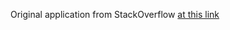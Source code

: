 Original application from StackOverflow [at this link](https://stackoverflow.com/a/40867228/5270873)